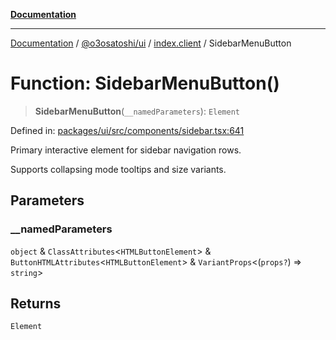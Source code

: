 [**Documentation**](../../../../README.md)

***

[Documentation](../../../../README.md) / [@o3osatoshi/ui](../../README.md) / [index.client](../README.md) / SidebarMenuButton

# Function: SidebarMenuButton()

> **SidebarMenuButton**(`__namedParameters`): `Element`

Defined in: [packages/ui/src/components/sidebar.tsx:641](https://github.com/o3osatoshi/experiment/blob/54ab00df974a3e9f8283fbcd8c611ed1e0274132/packages/ui/src/components/sidebar.tsx#L641)

Primary interactive element for sidebar navigation rows.

Supports collapsing mode tooltips and size variants.

## Parameters

### \_\_namedParameters

`object` & `ClassAttributes`\<`HTMLButtonElement`\> & `ButtonHTMLAttributes`\<`HTMLButtonElement`\> & `VariantProps`\<(`props?`) => `string`\>

## Returns

`Element`
